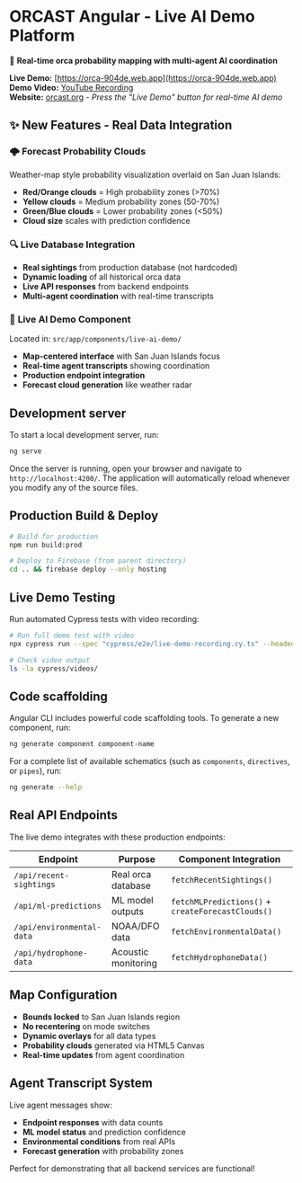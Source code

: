 # ORCAST Angular - Live AI Demo Platform

🐋 **Real-time orca probability mapping with multi-agent AI coordination**

**Live Demo:** [https://orca-904de.web.app](https://orca-904de.web.app)  
**Demo Video:** [YouTube Recording](https://youtu.be/y5YW2WoxRYs)  
**Website:** [orcast.org](https://orcast.org) - *Press the "Live Demo" button for real-time AI demo*

## ✨ **New Features - Real Data Integration**

### 🌩️ **Forecast Probability Clouds**
Weather-map style probability visualization overlaid on San Juan Islands:
- **Red/Orange clouds** = High probability zones (>70%)
- **Yellow clouds** = Medium probability zones (50-70%)  
- **Green/Blue clouds** = Lower probability zones (<50%)
- **Cloud size** scales with prediction confidence

### 🔍 **Live Database Integration**
- **Real sightings** from production database (not hardcoded)
- **Dynamic loading** of all historical orca data
- **Live API responses** from backend endpoints
- **Multi-agent coordination** with real-time transcripts

### 🎯 **Live AI Demo Component**
Located in: `src/app/components/live-ai-demo/`
- **Map-centered interface** with San Juan Islands focus
- **Real-time agent transcripts** showing coordination
- **Production endpoint integration** 
- **Forecast cloud generation** like weather radar

## Development server

To start a local development server, run:

```bash
ng serve
```

Once the server is running, open your browser and navigate to `http://localhost:4200/`. The application will automatically reload whenever you modify any of the source files.

## Production Build & Deploy

```bash
# Build for production
npm run build:prod

# Deploy to Firebase (from parent directory)
cd .. && firebase deploy --only hosting
```

## Live Demo Testing

Run automated Cypress tests with video recording:

```bash
# Run full demo test with video
npx cypress run --spec "cypress/e2e/live-demo-recording.cy.ts" --headed --browser chrome

# Check video output
ls -la cypress/videos/
```

## Code scaffolding

Angular CLI includes powerful code scaffolding tools. To generate a new component, run:

```bash
ng generate component component-name
```

For a complete list of available schematics (such as `components`, `directives`, or `pipes`), run:

```bash
ng generate --help
```

## Real API Endpoints

The live demo integrates with these production endpoints:

| Endpoint | Purpose | Component Integration |
|----------|---------|----------------------|
| `/api/recent-sightings` | Real orca database | `fetchRecentSightings()` |
| `/api/ml-predictions` | ML model outputs | `fetchMLPredictions()` + `createForecastClouds()` |
| `/api/environmental-data` | NOAA/DFO data | `fetchEnvironmentalData()` |
| `/api/hydrophone-data` | Acoustic monitoring | `fetchHydrophoneData()` |

## Map Configuration

- **Bounds locked** to San Juan Islands region
- **No recentering** on mode switches  
- **Dynamic overlays** for all data types
- **Probability clouds** generated via HTML5 Canvas
- **Real-time updates** from agent coordination

## Agent Transcript System

Live agent messages show:
- **Endpoint responses** with data counts
- **ML model status** and prediction confidence  
- **Environmental conditions** from real APIs
- **Forecast generation** with probability zones

Perfect for demonstrating that all backend services are functional!
